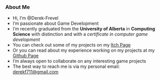 ### About Me
- Hi, I’m @Derek-Frevel
- I’m passionate about Game Development
- I’m recently graduated from the **University of Alberta** in **Computing Science** with distinction and with a _certificate in computer game development_
- You can check out some of my projects on my [Itch Page](https://derek-frevel.itch.io)
- Or you can read about my experience working on my projects at my [Github Page](https://derek-frevel.github.io)
- I’m always open to collaborate on any interesting game projects
- The best way to reach me is via my personal email: derekf711@gmail.com
<!---
Derek-Frevel/Derek-Frevel is a ✨ special ✨ repository because its `README.md` (this file) appears on your GitHub profile.
You can click the Preview link to take a look at your changes.
--->
